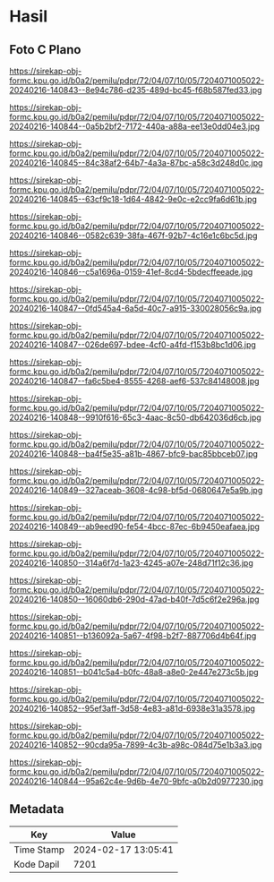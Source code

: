 # Hasil

## Foto C Plano

https://sirekap-obj-formc.kpu.go.id/b0a2/pemilu/pdpr/72/04/07/10/05/7204071005022-20240216-140843--8e94c786-d235-489d-bc45-f68b587fed33.jpg

https://sirekap-obj-formc.kpu.go.id/b0a2/pemilu/pdpr/72/04/07/10/05/7204071005022-20240216-140844--0a5b2bf2-7172-440a-a88a-ee13e0dd04e3.jpg

https://sirekap-obj-formc.kpu.go.id/b0a2/pemilu/pdpr/72/04/07/10/05/7204071005022-20240216-140845--84c38af2-64b7-4a3a-87bc-a58c3d248d0c.jpg

https://sirekap-obj-formc.kpu.go.id/b0a2/pemilu/pdpr/72/04/07/10/05/7204071005022-20240216-140845--63cf9c18-1d64-4842-9e0c-e2cc9fa6d61b.jpg

https://sirekap-obj-formc.kpu.go.id/b0a2/pemilu/pdpr/72/04/07/10/05/7204071005022-20240216-140846--0582c639-38fa-467f-92b7-4c16e1c6bc5d.jpg

https://sirekap-obj-formc.kpu.go.id/b0a2/pemilu/pdpr/72/04/07/10/05/7204071005022-20240216-140846--c5a1696a-0159-41ef-8cd4-5bdecffeeade.jpg

https://sirekap-obj-formc.kpu.go.id/b0a2/pemilu/pdpr/72/04/07/10/05/7204071005022-20240216-140847--0fd545a4-6a5d-40c7-a915-330028056c9a.jpg

https://sirekap-obj-formc.kpu.go.id/b0a2/pemilu/pdpr/72/04/07/10/05/7204071005022-20240216-140847--026de697-bdee-4cf0-a4fd-f153b8bc1d06.jpg

https://sirekap-obj-formc.kpu.go.id/b0a2/pemilu/pdpr/72/04/07/10/05/7204071005022-20240216-140847--fa6c5be4-8555-4268-aef6-537c84148008.jpg

https://sirekap-obj-formc.kpu.go.id/b0a2/pemilu/pdpr/72/04/07/10/05/7204071005022-20240216-140848--9910f616-65c3-4aac-8c50-db642036d6cb.jpg

https://sirekap-obj-formc.kpu.go.id/b0a2/pemilu/pdpr/72/04/07/10/05/7204071005022-20240216-140848--ba4f5e35-a81b-4867-bfc9-bac85bbceb07.jpg

https://sirekap-obj-formc.kpu.go.id/b0a2/pemilu/pdpr/72/04/07/10/05/7204071005022-20240216-140849--327aceab-3608-4c98-bf5d-0680647e5a9b.jpg

https://sirekap-obj-formc.kpu.go.id/b0a2/pemilu/pdpr/72/04/07/10/05/7204071005022-20240216-140849--ab9eed90-fe54-4bcc-87ec-6b9450eafaea.jpg

https://sirekap-obj-formc.kpu.go.id/b0a2/pemilu/pdpr/72/04/07/10/05/7204071005022-20240216-140850--314a6f7d-1a23-4245-a07e-248d71f12c36.jpg

https://sirekap-obj-formc.kpu.go.id/b0a2/pemilu/pdpr/72/04/07/10/05/7204071005022-20240216-140850--16060db6-290d-47ad-b40f-7d5c6f2e296a.jpg

https://sirekap-obj-formc.kpu.go.id/b0a2/pemilu/pdpr/72/04/07/10/05/7204071005022-20240216-140851--b136092a-5a67-4f98-b2f7-887706d4b64f.jpg

https://sirekap-obj-formc.kpu.go.id/b0a2/pemilu/pdpr/72/04/07/10/05/7204071005022-20240216-140851--b041c5a4-b0fc-48a8-a8e0-2e447e273c5b.jpg

https://sirekap-obj-formc.kpu.go.id/b0a2/pemilu/pdpr/72/04/07/10/05/7204071005022-20240216-140852--95ef3aff-3d58-4e83-a81d-6938e31a3578.jpg

https://sirekap-obj-formc.kpu.go.id/b0a2/pemilu/pdpr/72/04/07/10/05/7204071005022-20240216-140852--90cda95a-7899-4c3b-a98c-084d75e1b3a3.jpg

https://sirekap-obj-formc.kpu.go.id/b0a2/pemilu/pdpr/72/04/07/10/05/7204071005022-20240216-140844--95a62c4e-9d6b-4e70-9bfc-a0b2d0977230.jpg


## Metadata

| Key        | Value               |
| ---------- | ------------------- |
| Time Stamp | 2024-02-17 13:05:41 |
| Kode Dapil | 7201                |



